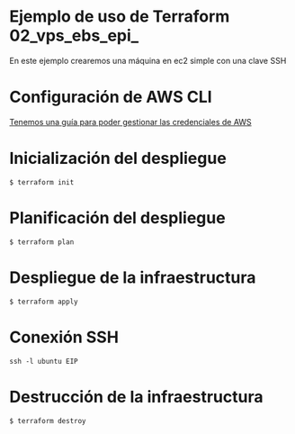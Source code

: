 # Ejemplo de uso de Terraform 02_vps_ebs_epi_
En este ejemplo crearemos una máquina en ec2 simple con una clave SSH

# Configuración de AWS CLI
[Tenemos una guía para poder gestionar las credenciales de AWS](https://cursosdedesarrollo.com/2020/08/infraestructura-uso-de-terraform-instalacion-y-configuraciones-basicas/)

# Inicialización del despliegue
<code>$ terraform init</code>
# Planificación del despliegue
<code>$ terraform plan</code>
# Despliegue de la infraestructura
<code>$ terraform apply</code>
# Conexión SSH
<code>ssh -l ubuntu EIP</code>
# Destrucción de la infraestructura
<code>$ terraform destroy</code>